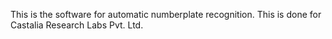 This is the software for automatic numberplate recognition. This is done for Castalia Research Labs Pvt. Ltd.